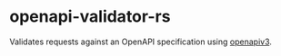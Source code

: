 # openapi-validator-rs

Validates requests against an OpenAPI specification using [openapiv3](https://crates.io/crates/openapiv3).
